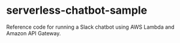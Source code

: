 # serverless-chatbot-sample
Reference code for running a Slack chatbot using AWS Lambda and Amazon API Gateway. 
